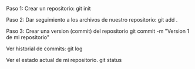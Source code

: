 Paso 1:
Crear un repositorio: git init

Paso 2:
Dar seguimiento a los archivos de nuestro repositorio: git add .

Paso 3: Crear una version (commit) del repositorio
git commit -m "Version 1 de mi repositorio"

Ver historial de commits:
git log

Ver el estado actual de mi repositorio.
git status